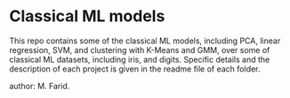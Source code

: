 # Classical ML models

This repo contains some of the classical ML models, including PCA, linear regression, SVM, and clustering with K-Means and GMM, over some of classical ML datasets, including iris, and digits. Specific details and the description of each project is given in the readme file of each folder.

author: M. Farid.
